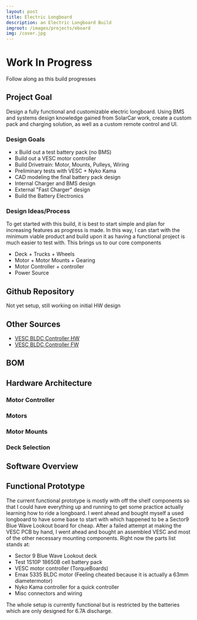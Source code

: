 ```yaml
---
layout: post
title: Electric Longboard
description: an Electric Longboard Build
imgroot: /images/projects/eboard
img: /cover.jpg
---
```


# Work In Progress
Follow along as this build progresses

## Project Goal
Design a fully functional and customizable electric longboard. Using BMS and systems design knowledge gained from SolarCar work, create a custom pack and charging solution, as well as a custom remote control and UI. 

### Design Goals
[//]: # (Maybe put down almost a to-do list of goals to meet and keep up as this progresses)
 * x Build out a test battery pack (no BMS)
 * Build out a VESC motor controller 
 * Build Drivetrain: Motor, Mounts, Pulleys, Wiring
 * Preliminary tests with VESC + Nyko Kama
 * CAD modeling the final battery pack design
 * Internal Charger and BMS design
 * External "Fast Charger" design
 * Build the Battery Electronics

### Design Ideas/Process
To get started with this build, it is best to start simple and plan for increasing features as progress is made. In this way, I can start with the minimum viable product and build upon it as having a functional project is much easier to test with. This brings us to our core components
 * Deck + Trucks + Wheels
 * Motor + Motor Mounts + Gearing
 * Motor Controller + controller
 * Power Source

## Github Repository 
[//]: # (The repository will probably contain the custom stmf4 BMS firmware as well as PCB design and BOM lists)
Not yet setup, still working on initial HW design

## Other Sources
[//]: # (To link to sources for outside HW designs, other github repos, purchased parts can be put in the BOM )
* [VESC BLDC Controller HW](https://github.com/vedderb/bldc-hardware)
* [VESC BLDC Controller FW](https://github.com/vedderb/bldc)

## BOM

## Hardware Architecture

### Motor Controller

### Motors

### Motor Mounts

### Deck Selection

## Software Overview

## Functional Prototype 

The current functional prototype is mostly with off the shelf components so that I could have everything up and running to get some practice actually learning how to ride a longboard. I went ahead and bought myself a used longboard to have some base to start with which happened to be a Sector9 Blue Wave Lookout board for cheap. After a failed attempt at making the VESC PCB by hand, I went ahead and bought an assembled VESC and most of the other necessary mounting components. 
Right now the parts list stands at:
 * Sector 9 Blue Wave Lookout deck
 * Test 1S10P 18650B cell battery pack
 * VESC motor controller (TorqueBoards)
 * Emax 5335 BLDC motor (Feeling cheated because it is actually a 63mm diametermotor)
 * Nyko Kama controller for a quick controller
 * Misc connectors and wiring

The whole setup is currently functional but is restricted by the batteries which are only designed for 6.7A discharge. 